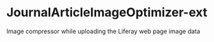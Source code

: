 # JournalArticleImageOptimizer-ext
Image compressor while uploading the Liferay web page image data
